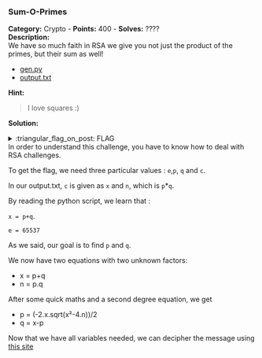 ### Sum-O-Primes
**Category:** Crypto - **Points:** 400 - **Solves:** ????  
**Description:**  
We have so much faith in RSA we give you not just the product of the primes, but their sum as well!  
- [gen.py](./gen.py/)
- [output.txt](./output.txt/)

**Hint:**
> I love squares :)  

**Solution:**  


<details>
  <summary>:triangular_flag_on_post: FLAG</summary>

  ```
  picoCTF{}
  ```
</details>
In order to understand this challenge, you have to know how to deal with RSA challenges.

To get the flag, we need three particular values : `e`,`p`, `q` and `c`.

In our output.txt, `c` is given as `x` and `n`, which is `p`*`q`.

By reading the python script, we learn that :

`x = p+q`.

`e = 65537`

As we said, our goal is to find `p` and `q`.

We now have two equations with two unknown factors:

- x = p+q
- n = p.q

After some quick maths and a second degree equation, we get 

- p = (-2.x.sqrt(x²-4.n))/2
- q = x-p

Now that we have all variables needed, we can decipher the message using [this site](https://www.dcode.fr/rsa-cipher)

